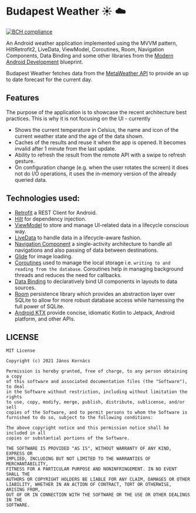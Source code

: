 # Budapest Weather :sunny: :cloud:

[![BCH compliance](https://bettercodehub.com/edge/badge/kerjani/bpweather?branch=master)](https://bettercodehub.com/)

An Android weather application implemented using the MVVM pattern, HiltRetrofit2, LiveData, ViewModel, Coroutines, Room, Navigation Components, Data Binding and some other libraries from the [Modern Android Development](https://developer.android.com/modern-android-development) blueprint. 

Budapest Weather fetches data from the [MetaWeather API](https://www.metaweather.com/api/) to provide an up to date forecast for the current day. 

## Features

The purpose of the application is to showcase the recent architecture best practices. This is why it is not focusing on the UI - currently
* Shows the current temperature in Celsius, the name and icon of the current weather state and the age of the data shown.
* Caches of the results and reuse it when the app is opened. It becomes invalid after 1 minute from the last update.
* Ability to refresh the result from the remote API with a swipe to refresh gesture.
* On configuration change (e.g. when the user rotates the screen) it does not do I/O  operations, it uses the in-memory version of the already queried data.


## Technologies used:

* [Retrofit](https://square.github.io/retrofit/) a REST Client for Android.
* [Hilt](https://dagger.dev/hilt/) for dependency injection.
* [ViewModel](https://developer.android.com/topic/libraries/architecture/viewmodel) to store and manage UI-related data in a lifecycle conscious way.
* [LiveData](https://developer.android.com/topic/libraries/architecture/livedata) to handle data in a lifecycle-aware fashion.
* [Navigation Component](https://developer.android.com/guide/navigation) a single-activity architecture to handle all navigations and also passing of data between destinations.
* [Glide](https://bumptech.github.io/glide/) for image loading.
* [Coroutines](https://kotlinlang.org/docs/reference/coroutines-overview.html) used to manage the local storage i.e. `writing to and reading from the database`. Coroutines help in managing background threads and reduces the need for callbacks.
* [Data Binding](https://developer.android.com/topic/libraries/data-binding/) to declaratively bind UI components in layouts to data sources.
* [Room](https://developer.android.com/topic/libraries/architecture/room) persistence library which provides an abstraction layer over SQLite to allow for more robust database access while harnessing the full power of SQLite.
* [Android KTX](https://developer.android.com/kotlin/ktx) provide concise, idiomatic Kotlin to Jetpack, Android platform, and other APIs.

## LICENSE
```
MIT License

Copyright (c) 2021 János Kernács

Permission is hereby granted, free of charge, to any person obtaining a copy
of this software and associated documentation files (the "Software"), to deal
in the Software without restriction, including without limitation the rights
to use, copy, modify, merge, publish, distribute, sublicense, and/or sell
copies of the Software, and to permit persons to whom the Software is
furnished to do so, subject to the following conditions:

The above copyright notice and this permission notice shall be included in all
copies or substantial portions of the Software.

THE SOFTWARE IS PROVIDED "AS IS", WITHOUT WARRANTY OF ANY KIND, EXPRESS OR
IMPLIED, INCLUDING BUT NOT LIMITED TO THE WARRANTIES OF MERCHANTABILITY,
FITNESS FOR A PARTICULAR PURPOSE AND NONINFRINGEMENT. IN NO EVENT SHALL THE
AUTHORS OR COPYRIGHT HOLDERS BE LIABLE FOR ANY CLAIM, DAMAGES OR OTHER
LIABILITY, WHETHER IN AN ACTION OF CONTRACT, TORT OR OTHERWISE, ARISING FROM,
OUT OF OR IN CONNECTION WITH THE SOFTWARE OR THE USE OR OTHER DEALINGS IN THE
SOFTWARE.
```
